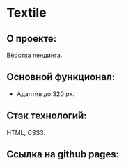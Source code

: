 # Textile

## О проекте:
Вёрстка лендинга.

## Основной функционал:
- Адаптив до 320 px.

## Стэк технологий:
HTML, CSS3.

## Ссылка на github pages:
